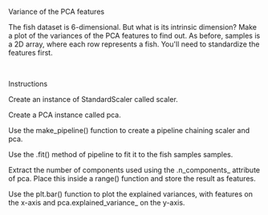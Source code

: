 Variance of the PCA features

The fish dataset is 6-dimensional. But what is its intrinsic dimension? Make a plot of the variances of the PCA features to find out. As before, samples is a 2D array, where each row represents a fish. You'll need to standardize the features first.

<br>

Instructions

Create an instance of StandardScaler called scaler.

Create a PCA instance called pca.

Use the make_pipeline() function to create a pipeline chaining scaler and pca.

Use the .fit() method of pipeline to fit it to the fish samples samples.

Extract the number of components used using the .n_components_ attribute of pca. Place this inside a range() function and store the result as features.

Use the plt.bar() function to plot the explained variances, with features on the x-axis and pca.explained_variance_ on the y-axis.
